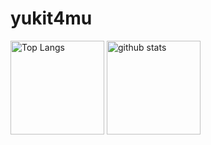# yukit4mu
<p align="left"> 
  <img alt="Top Langs" height="150px" src="https://github-readme-stats.vercel.app/api/top-langs/?username=yukit4mu&layout=compact&show_icons=true&theme=onedark" />
  <img alt="github stats" height="150px" src="https://github-readme-stats.vercel.app/api?username=yukit4mu&theme=onedark&show_icons=ture" />
</p>
